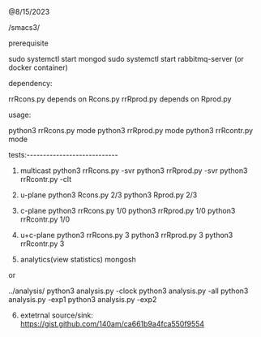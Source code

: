 @8/15/2023

/smacs3/

prerequisite

sudo systemctl start mongod
sudo systemctl start rabbitmq-server (or docker container)

dependency:

rrRcons.py depends on Rcons.py
rrRprod.py depends on Rprod.py

usage:

python3 rrRcons.py mode
python3 rrRprod.py mode
python3 rrRcontr.py mode


tests:----------------------------

1) multicast
python3 rrRcons.py -svr
python3 rrRprod.py -svr
python3 rrRcontr.py -clt


2) u-plane
python3 Rcons.py 2/3
python3 Rprod.py 2/3


3) c-plane
python3 rrRcons.py 1/0
python3 rrRprod.py 1/0
python3 rrRcontr.py 1/0

4) u+c-plane
python3 rrRcons.py 3
python3 rrRprod.py 3
python3 rrRcontr.py 3


5) analytics(view statistics)
mongosh

or

../analysis/
python3 analysis.py -clock
python3 analysis.py -all
python3 analysis.py -exp1
python3 analysis.py -exp2

6) extetrnal source/sink:
https://gist.github.com/140am/ca661b9a4fca550f9554


